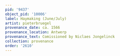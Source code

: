 ```yaml
---
pid: '9437'
object_pid: '10006'
label: Haymaking (June/July)
artist: pieterbruegel
provenance_date: ca. 1566
provenance_location: Antwerp
provenance_text: Comissioned by Niclaes Jongelinck
collection: provenance
order: '2610'
---
```

